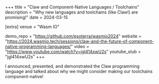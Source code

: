 +++
title = "Claw and Component-Native Languages / Toolchains"
description = "Why new languages and toolchains (like Claw!) are promising!"
date = 2024-03-15

[extra]
venue = "Wasm IO"

demo_repo = "https://github.com/esoterra/wasmio2024"
website = "https://2024.wasmio.tech/sessions/claw-and-the-future-of-component-native-programming-languages/"
video = "https://www.youtube.com/watch?v=jgl414xwU2s"
youtube_stub = "jgl414xwU2s"
+++

I announced, presented, and demonstrated the Claw programming language and talked about
why we might consider making our toolchains component-native!